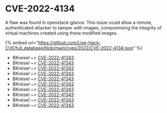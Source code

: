# CVE-2022-4134

A flaw was found in openstack-glance. This issue could allow a remote, authenticated attacker to tamper with images, compromising the integrity of virtual machines created using these modified images.

{% embed url="https://github.com/Live-Hack-CVE/full_database/blob/main/cves/2022/CVE-2022-4134.json" %}


* BKreisel ~> [CVE-2022-41343](https://www.alice-snow.ru/2022/database/cve-2022-4134/cve-2022-41343-bkreisel)
* BKreisel ~> [CVE-2022-41343](https://www.alice-snow.ru/2022/database/cve-2022-4134/cve-2022-41343-bkreisel)
* BKreisel ~> [CVE-2022-41343](https://www.alice-snow.ru/2022/database/cve-2022-4134/cve-2022-41343-bkreisel)
* BKreisel ~> [CVE-2022-41343](https://www.alice-snow.ru/2022/database/cve-2022-4134/cve-2022-41343-bkreisel)
* BKreisel ~> [CVE-2022-41343](https://www.alice-snow.ru/2022/database/cve-2022-4134/cve-2022-41343-bkreisel)
* BKreisel ~> [CVE-2022-41343](https://www.alice-snow.ru/2022/database/cve-2022-4134/cve-2022-41343-bkreisel)
* BKreisel ~> [CVE-2022-41343](https://www.alice-snow.ru/2022/database/cve-2022-4134/cve-2022-41343-bkreisel)
* BKreisel ~> [CVE-2022-41343](https://www.alice-snow.ru/2022/database/cve-2022-4134/cve-2022-41343-bkreisel)
* BKreisel ~> [CVE-2022-41343](https://www.alice-snow.ru/2022/database/cve-2022-4134/cve-2022-41343-bkreisel)
* BKreisel ~> [CVE-2022-41343](https://www.alice-snow.ru/2022/database/cve-2022-4134/cve-2022-41343-bkreisel)